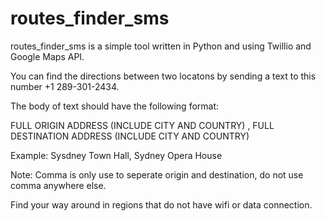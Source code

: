 # routes_finder_sms
routes_finder_sms is a simple tool written in Python and using Twillio and Google Maps API.

You can find the directions between two locatons by sending a text to this number +1 289-301-2434.

The body of text should have the following format:

FULL ORIGIN ADDRESS (INCLUDE CITY AND COUNTRY) , FULL DESTINATION ADDRESS (INCLUDE CITY AND COUNTRY)

Example: Sysdney Town Hall, Sydney Opera House

Note: Comma is only use to seperate origin and destination, do not use comma anywhere else.


Find your way around in regions that do not have wifi or data connection.
